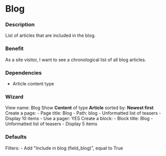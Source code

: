 # Blog

### Description
List of articles that are included in the blog.

### Benefit
As a site visitor, I want to see a chronological list of all blog articles.

### Dependencies
* Article content type

### Wizard
View name: Blog
Show **Content** of type **Article** sorted by: **Newest first**
Create a page:
    - Page title: Blog
    - Path: blog
    - Unformatted list of teasers
    - Display 10 items
    - Use a pager: YES
Create a block:
    - Block title: Blog
    - Unformatted list of teasers
    - Display 5 items
    
### Defaults
Filters:
    - Add "Include in blog (field_blog)", equal to True
